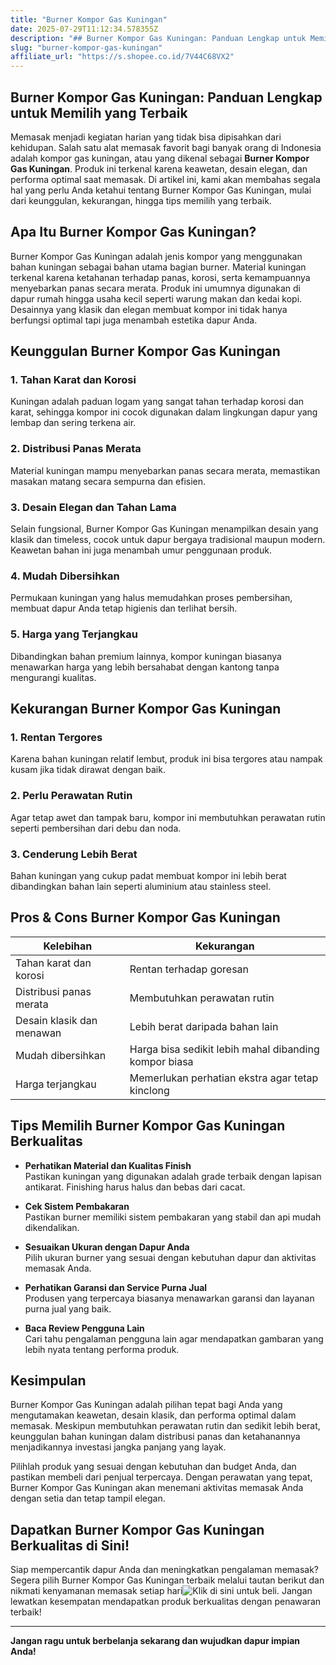 ```yaml
---
title: "Burner Kompor Gas Kuningan"
date: 2025-07-29T11:12:34.578355Z
description: "## Burner Kompor Gas Kuningan: Panduan Lengkap untuk Memilih yang Terbaik..."
slug: "burner-kompor-gas-kuningan"
affiliate_url: "https://s.shopee.co.id/7V44C68VX2"
---
```

## Burner Kompor Gas Kuningan: Panduan Lengkap untuk Memilih yang Terbaik

Memasak menjadi kegiatan harian yang tidak bisa dipisahkan dari kehidupan. Salah satu alat memasak favorit bagi banyak orang di Indonesia adalah kompor gas kuningan, atau yang dikenal sebagai **Burner Kompor Gas Kuningan**. Produk ini terkenal karena keawetan, desain elegan, dan performa optimal saat memasak. Di artikel ini, kami akan membahas segala hal yang perlu Anda ketahui tentang Burner Kompor Gas Kuningan, mulai dari keunggulan, kekurangan, hingga tips memilih yang terbaik.

## Apa Itu Burner Kompor Gas Kuningan?

Burner Kompor Gas Kuningan adalah jenis kompor yang menggunakan bahan kuningan sebagai bahan utama bagian burner. Material kuningan terkenal karena ketahanan terhadap panas, korosi, serta kemampuannya menyebarkan panas secara merata. Produk ini umumnya digunakan di dapur rumah hingga usaha kecil seperti warung makan dan kedai kopi. Desainnya yang klasik dan elegan membuat kompor ini tidak hanya berfungsi optimal tapi juga menambah estetika dapur Anda.

## Keunggulan Burner Kompor Gas Kuningan

### 1. **Tahan Karat dan Korosi**
Kuningan adalah paduan logam yang sangat tahan terhadap korosi dan karat, sehingga kompor ini cocok digunakan dalam lingkungan dapur yang lembap dan sering terkena air.

### 2. **Distribusi Panas Merata**
Material kuningan mampu menyebarkan panas secara merata, memastikan masakan matang secara sempurna dan efisien.

### 3. **Desain Elegan dan Tahan Lama**
Selain fungsional, Burner Kompor Gas Kuningan menampilkan desain yang klasik dan timeless, cocok untuk dapur bergaya tradisional maupun modern. Keawetan bahan ini juga menambah umur penggunaan produk.

### 4. **Mudah Dibersihkan**
Permukaan kuningan yang halus memudahkan proses pembersihan, membuat dapur Anda tetap higienis dan terlihat bersih.

### 5. **Harga yang Terjangkau**
Dibandingkan bahan premium lainnya, kompor kuningan biasanya menawarkan harga yang lebih bersahabat dengan kantong tanpa mengurangi kualitas.

## Kekurangan Burner Kompor Gas Kuningan

### 1. **Rentan Tergores**
Karena bahan kuningan relatif lembut, produk ini bisa tergores atau nampak kusam jika tidak dirawat dengan baik.

### 2. **Perlu Perawatan Rutin**
Agar tetap awet dan tampak baru, kompor ini membutuhkan perawatan rutin seperti pembersihan dari debu dan noda.

### 3. **Cenderung Lebih Berat**
Bahan kuningan yang cukup padat membuat kompor ini lebih berat dibandingkan bahan lain seperti aluminium atau stainless steel.

## Pros & Cons Burner Kompor Gas Kuningan

| **Kelebihan**               | **Kekurangan**                 |
|------------------------------|------------------------------|
| Tahan karat dan korosi     | Rentan terhadap goresan     |
| Distribusi panas merata     | Membutuhkan perawatan rutin|
| Desain klasik dan menawan  | Lebih berat daripada bahan lain |
| Mudah dibersihkan           | Harga bisa sedikit lebih mahal dibanding kompor biasa |
| Harga terjangkau            | Memerlukan perhatian ekstra agar tetap kinclong |

## Tips Memilih Burner Kompor Gas Kuningan Berkualitas

- **Perhatikan Material dan Kualitas Finish**  
Pastikan kuningan yang digunakan adalah grade terbaik dengan lapisan antikarat. Finishing harus halus dan bebas dari cacat.

- **Cek Sistem Pembakaran**  
Pastikan burner memiliki sistem pembakaran yang stabil dan api mudah dikendalikan.

- **Sesuaikan Ukuran dengan Dapur Anda**  
Pilih ukuran burner yang sesuai dengan kebutuhan dapur dan aktivitas memasak Anda.

- **Perhatikan Garansi dan Service Purna Jual**  
Produsen yang terpercaya biasanya menawarkan garansi dan layanan purna jual yang baik.

- **Baca Review Pengguna Lain**  
Cari tahu pengalaman pengguna lain agar mendapatkan gambaran yang lebih nyata tentang performa produk.

## Kesimpulan

Burner Kompor Gas Kuningan adalah pilihan tepat bagi Anda yang mengutamakan keawetan, desain klasik, dan performa optimal dalam memasak. Meskipun membutuhkan perawatan rutin dan sedikit lebih berat, keunggulan bahan kuningan dalam distribusi panas dan ketahanannya menjadikannya investasi jangka panjang yang layak.

Pilihlah produk yang sesuai dengan kebutuhan dan budget Anda, dan pastikan membeli dari penjual terpercaya. Dengan perawatan yang tepat, Burner Kompor Gas Kuningan akan menemani aktivitas memasak Anda dengan setia dan tetap tampil elegan.

## Dapatkan Burner Kompor Gas Kuningan Berkualitas di Sini!

Siap mempercantik dapur Anda dan meningkatkan pengalaman memasak? Segera pilih Burner Kompor Gas Kuningan terbaik melalui tautan berikut dan nikmati kenyamanan memasak setiap hari![Klik di sini untuk beli](https://s.shopee.co.id/7V44C68VX2). Jangan lewatkan kesempatan mendapatkan produk berkualitas dengan penawaran terbaik!

---

**Jangan ragu untuk berbelanja sekarang dan wujudkan dapur impian Anda!**